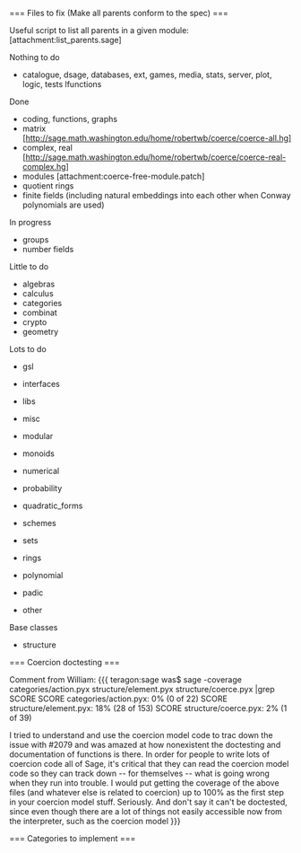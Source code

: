 === Files to fix (Make all parents conform to the spec) ===

Useful script to list all parents in a given module: [attachment:list_parents.sage]

Nothing to do
 * catalogue, dsage, databases, ext, games, media, stats, server, plot, logic, tests lfunctions


Done
 * coding, functions, graphs
 * matrix [http://sage.math.washington.edu/home/robertwb/coerce/coerce-all.hg]
 * complex, real [http://sage.math.washington.edu/home/robertwb/coerce/coerce-real-complex.hg]
 * modules [attachment:coerce-free-module.patch]
 * quotient rings
 * finite fields (including natural embeddings into each other when Conway polynomials are used)

In progress
 * groups
 * number fields

Little to do

 * algebras
 * calculus
 * categories
 * combinat
 * crypto
 * geometry

Lots to do

 * gsl
 * interfaces
 * libs
 * misc
 * modular
 * monoids
 * numerical
 * probability
 * quadratic_forms
 * schemes
 * sets

 * rings
  * polynomial
  * padic
  * other

Base classes
 * structure

=== Coercion doctesting ===

Comment from William: 
{{{
teragon:sage was$ sage -coverage categories/action.pyx
structure/element.pyx structure/coerce.pyx |grep SCORE
SCORE categories/action.pyx: 0% (0 of 22)
SCORE structure/element.pyx: 18% (28 of 153)
SCORE structure/coerce.pyx: 2% (1 of 39)

I tried to understand and use the coercion model code to trac down the issue with #2079 and
was amazed at how nonexistent the doctesting and documentation of
functions is there.
In order for people to write lots of coercion code all of Sage, it's critical that they can
read the coercion model code so they can track down -- for themselves -- what is going
wrong when they run into trouble.  I would put getting the coverage of the above files
(and whatever else is related to coercion) up to 100% as the first step in your coercion
model stuff.   Seriously.   And don't say it can't be doctested, since even though there are
a lot of things not easily accessible now from the interpreter, such as the coercion model
}}}

=== Categories to implement ===
